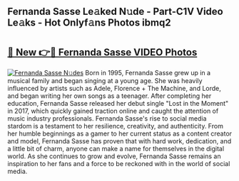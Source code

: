 ## Fernanda Sasse Le𝚊ked N𝚞de - Part-C1V Video Le𝚊ks - Hot Onlyf𝚊ns Photos ibmq2

# <h2><a href="http://ac2938.deff.icu/?id=Fernanda+Sasse">🔗 New 👉🔴 Fernanda Sasse VIDEO Photos</a></h2>

[![Fernanda Sasse N𝚞des](https://i.imgur.com/rIISA9y.gif)](http://ac2938.deff.icu/?id=Fernanda+Sasse)
Born in 1995, Fernanda Sasse grew up in a musical family and began singing at a young age. She was heavily influenced by artists such as Adele, Florence + The Machine, and Lorde, and began writing her own songs as a teenager. After completing her education, Fernanda Sasse released her debut single "Lost in the Moment" in 2017, which quickly gained traction online and caught the attention of music industry professionals. Fernanda Sasse's rise to social media stardom is a testament to her resilience, creativity, and authenticity. From her humble beginnings as a gamer to her current status as a content creator and model, Fernanda Sasse has proven that with hard work, dedication, and a little bit of charm, anyone can make a name for themselves in the digital world. As she continues to grow and evolve, Fernanda Sasse remains an inspiration to her fans and a force to be reckoned with in the world of social media.
